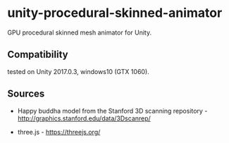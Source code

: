unity-procedural-skinned-animator
=====================

GPU procedural skinned mesh animator for Unity.

## Compatibility

tested on Unity 2017.0.3, windows10 (GTX 1060).

## Sources

- Happy buddha model from the Stanford 3D scanning repository - http://graphics.stanford.edu/data/3Dscanrep/

- three.js - https://threejs.org/
